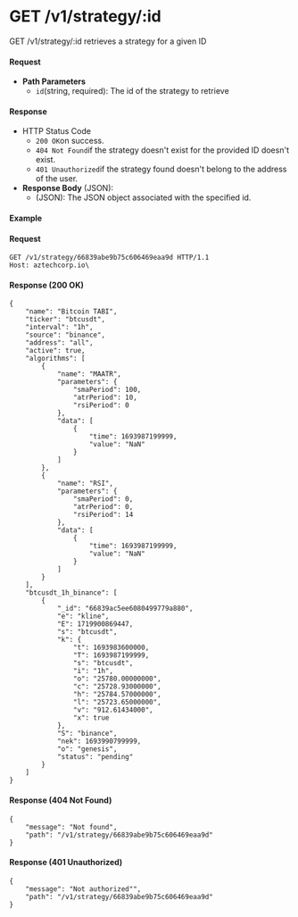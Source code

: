 # GET /v1/strategy/:id

GET /v1/strategy/:id retrieves a strategy for a given ID

#### Request

* **Path Parameters**
  * `id`(string, required): The id of the strategy to retrieve

#### Response

* HTTP Status Code
  * `200 OK`on success.
  * `404 Not Found`if the strategy doesn't exist for the provided ID doesn't exist.
  * `401 Unauthorized`if the strategy found doesn't belong to the address of the user.
* **Response Body** (JSON):
  * (JSON): The JSON object associated with the specified id.

#### Example

#### Request

```
GET /v1/strategy/66839abe9b75c606469eaa9d HTTP/1.1
Host: aztechcorp.io\
```

#### Response (200 OK)

```
{
    "name": "Bitcoin TABI",
    "ticker": "btcusdt",
    "interval": "1h",
    "source": "binance",
    "address": "all",
    "active": true,
    "algorithms": [
        {
            "name": "MAATR",
            "parameters": {
                "smaPeriod": 100,
                "atrPeriod": 10,
                "rsiPeriod": 0
            },
            "data": [
                {
                    "time": 1693987199999,
                    "value": "NaN"
                }
            ]
        },
        {
            "name": "RSI",
            "parameters": {
                "smaPeriod": 0,
                "atrPeriod": 0,
                "rsiPeriod": 14
            },
            "data": [
                {
                    "time": 1693987199999,
                    "value": "NaN"
                }
            ]
        }
    ],
    "btcusdt_1h_binance": [
        {
            "_id": "66839ac5ee6080499779a880",
            "e": "kline",
            "E": 1719900869447,
            "s": "btcusdt",
            "k": {
                "t": 1693983600000,
                "T": 1693987199999,
                "s": "btcusdt",
                "i": "1h",
                "o": "25780.00000000",
                "c": "25728.93000000",
                "h": "25784.57000000",
                "l": "25723.65000000",
                "v": "912.61434000",
                "x": true
            },
            "S": "binance",
            "nek": 1693990799999,
            "o": "genesis",
            "status": "pending"
        }
    ]
}
```

#### Response (404 Not Found)

```
{
    "message": "Not found",
    "path": "/v1/strategy/66839abe9b75c606469eaa9d"
}
```

#### Response (401 Unauthorized)

```
{
    "message": "Not authorized"",
    "path": "/v1/strategy/66839abe9b75c606469eaa9d"
}
```
